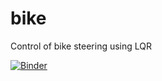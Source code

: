 # bike
Control of bike steering using LQR

[![Binder](https://mybinder.org/badge_logo.svg)](https://mybinder.org/v2/gh/ulugris/bike/master?filepath=Bike.ipynb)
